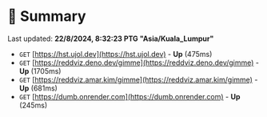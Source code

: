 # 📖 Summary
Last updated: **22/8/2024, 8:32:23 PTG "Asia/Kuala_Lumpur"**

- `GET` [https://hst.ujol.dev](https://hst.ujol.dev) - **Up** (475ms)
- `GET` [https://reddviz.deno.dev/gimme](https://reddviz.deno.dev/gimme) - **Up** (1705ms)
- `GET` [https://reddviz.amar.kim/gimme](https://reddviz.amar.kim/gimme) - **Up** (681ms)
- `GET` [https://dumb.onrender.com](https://dumb.onrender.com) - **Up** (245ms)

